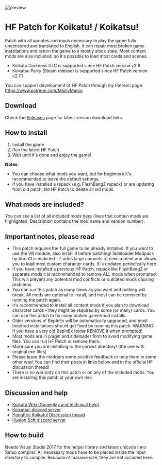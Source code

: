 ![preview](https://user-images.githubusercontent.com/39247311/49796741-cf723180-fd3d-11e8-8b8a-2d4d3de6b568.PNG)
# HF Patch for Koikatu! / Koikatsu!
Patch with all updates and mods necessary to play the game fully uncensored and translated to English. It can repair most broken game installations and return the game to a mostly stock state. Most content mods are also included, so it's possible to load most cards and scenes.

- Koikatu Darkness DLC is supported since HF Patch version v2.6
- Koikatsu Party (Steam release) is supported since HF Patch version v2.7.1

You can support development of HF Patch through my Patreon page: https://www.patreon.com/ManlyMarco

## Download
Check the [Releases](https://github.com/ManlyMarco/KK-HF_Patch/releases) page for latest version download links.

## How to install
1. Install the game
2. Run the latest HF Patch
3. Wait until it's done and enjoy the game!

**Notes:**
- You can choose what mods you want, but for beginners it's recommended to leave the default settings.
- If you have installed a repack (e.g. FlashBangZ repack) or are updating from old patch, tell HF Patch to delete all old mods.

## What mods are included?
You can see a list of all included mods [here](https://github.com/ManlyMarco/KK-HF_Patch/blob/master/patch.iss#L24-L85) (lines that contain mods are highlighted, Description contains the mod name and version number).

## Important notes, please read
- This patch requires the full game to be already installed. If you want to use the VR module, also install it before patching!
Sideloader Modpack by Anon11 is included - it adds large amounts of new content and allows you to load most custom character cards. It is updated periodically here.
- If you have installed a previous HF Patch, repack like FlashBangZ or separate mods it is recommended to remove ALL mods when prompted. This will prevent any potential mod conflicts or outdated mods causing problems.
- You can run this patch as many times as you want and nothing will break. All mods are optional to install, and most can be removed by running the patch again.
- It's recommended to install all content mods if you plan to download character cards - they might be required by some (or many) cards.
You can use this patch to fix many broken game/mod installs.
- Older versions of BepInEx will be automatically upgraded, and most botched installations should get fixed by running this patch. WARNING: If you have a very old BepInEx folder REMOVE it when prompted!
- Most mods are in plugin and sideloader form to avoid modifying game files. You can run HF Patch to remove them.
- Make sure you are installing to the correct directory! (the one with original exe files)
- Please leave the modders some positive feedback or help them in some other way! You can find their posts in links below and in the official HF discussion thread!
- There is no warranty on this patch or on any of the included mods. You are installing this patch at your own risk.

## Discussion and help
- [Koikatu Wiki (Gameplay and technical help)](https://wiki.anime-sharing.com/hgames/index.php?title=Koikatu)
- [Koikatsu! discord server](https://discord.gg/zS5vJYS)
- [HongFire Koikatu! Discussion thread](http://www.hongfire.com/forum/forum/hentai-lair/hentai-game-discussion/5921249)
- [Illusion Soft discord server](https://discord.gg/F3bDEFE)

## How to build
Needs Visual Studio 2017 for the helper library and latest unicode Inno Setup compiler. All necessary mods have to be placed inside the Input directory to compile. Because of massive size, they are not included here.

